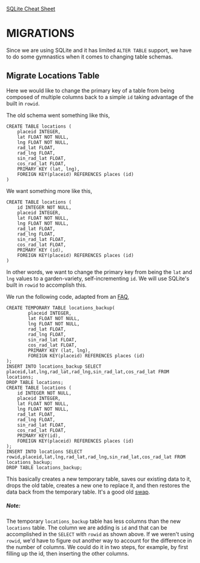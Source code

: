 <link href="../markdown.css" rel="stylesheet"></link>

[SQLite Cheat Sheet](index.html)

MIGRATIONS
==========
Since we are using SQLite and it has limited `ALTER TABLE` support,
we have to do some gymnastics when it comes to changing table schemas.

Migrate Locations Table
-----------------------
Here we would like to change the primary key of a table from being composed 
of multiple columns back to a simple `id` taking advantage of the built in `rowid`.

The old schema went something like this,

    CREATE TABLE locations (
        placeid INTEGER, 
        lat FLOAT NOT NULL, 
        lng FLOAT NOT NULL, 
        rad_lat FLOAT, 
        rad_lng FLOAT, 
        sin_rad_lat FLOAT, 
        cos_rad_lat FLOAT, 
        PRIMARY KEY (lat, lng), 
        FOREIGN KEY(placeid) REFERENCES places (id)
    )
    
We want something more like this,

    CREATE TABLE locations (
        id INTEGER NOT NULL, 
        placeid INTEGER, 
        lat FLOAT NOT NULL, 
        lng FLOAT NOT NULL, 
        rad_lat FLOAT, 
        rad_lng FLOAT, 
        sin_rad_lat FLOAT, 
        cos_rad_lat FLOAT, 
        PRIMARY KEY (id), 
        FOREIGN KEY(placeid) REFERENCES places (id)
    )
    
In other words, we want to change the primary key from being the `lat` and `lng` values
to a garden-variety, self-incrementing `id`. We will use SQLite's built in `rowid` to accomplish this.

We run the following code, adapted from an [FAQ](http://www.sqlite.org/faq.html#q11),

    CREATE TEMPORARY TABLE locations_backup(
        	placeid INTEGER, 
        	lat FLOAT NOT NULL, 
        	lng FLOAT NOT NULL, 
        	rad_lat FLOAT, 
        	rad_lng FLOAT, 
        	sin_rad_lat FLOAT, 
        	cos_rad_lat FLOAT, 
        	PRIMARY KEY (lat, lng), 
        	FOREIGN KEY(placeid) REFERENCES places (id)
    );
    INSERT INTO locations_backup SELECT placeid,lat,lng,rad_lat,rad_lng,sin_rad_lat,cos_rad_lat FROM locations;
    DROP TABLE locations;
    CREATE TABLE locations (
        id INTEGER NOT NULL,
        placeid INTEGER, 
        lat FLOAT NOT NULL, 
        lng FLOAT NOT NULL, 
        rad_lat FLOAT, 
        rad_lng FLOAT, 
        sin_rad_lat FLOAT, 
        cos_rad_lat FLOAT,
        PRIMARY KEY(id),
        FOREIGN KEY(placeid) REFERENCES places (id)
    );
    INSERT INTO locations SELECT rowid,placeid,lat,lng,rad_lat,rad_lng,sin_rad_lat,cos_rad_lat FROM locations_backup;
    DROP TABLE locations_backup;
    
This basically creates a new temporary table, saves our existing data to it, drops the old table, 
creates a new one to replace it, and then restores the data back from the temporary table. It's a 
good old [swap](http://en.wikipedia.org/wiki/Swap_%28computer_science%29).

##### Note:
The temporary `locations_backup` table has less columns than the new `locations` table. The column
we are adding is `id` and that can be accomplished in the `SELECT` with `rowid` as shown above.
If we weren't using `rowid`, we'd have to figure out another way to account for the difference
in the number of columns. We could do it in two steps, for example, by first filling up the id,
then inserting the other columns.



